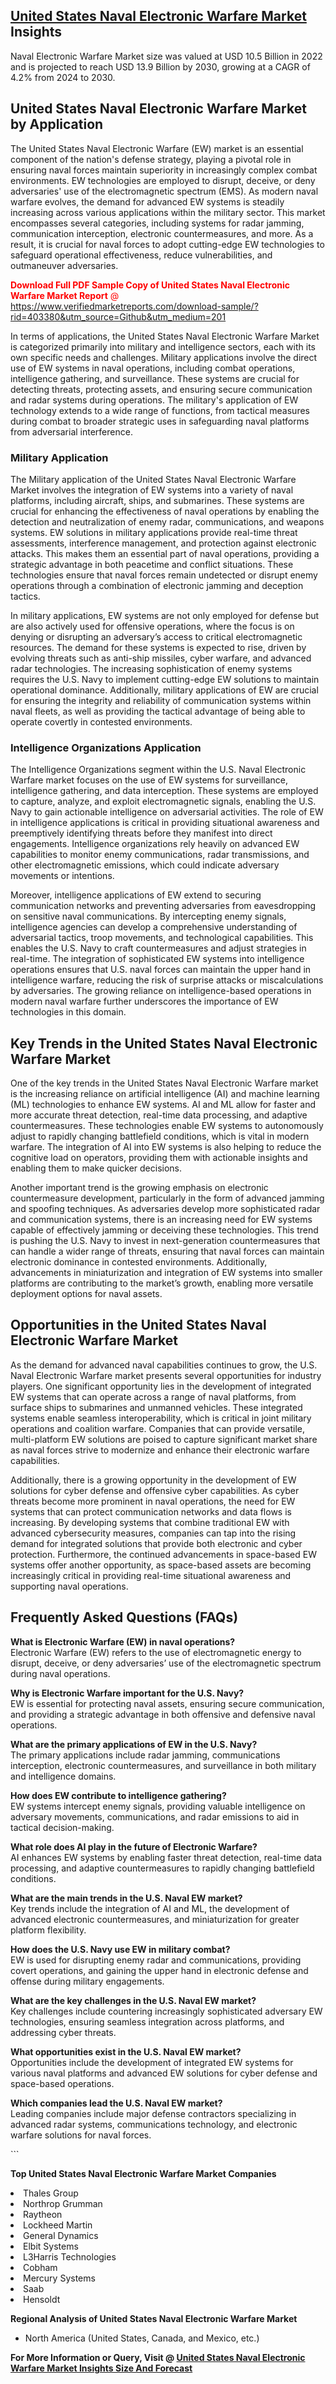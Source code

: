 <h2><a href="https://www.verifiedmarketreports.com/download-sample/?rid=403380&amp;utm_source=Github&amp;utm_medium=201" target="_blank">United States Naval Electronic Warfare Market</a> Insights</h2><p>Naval Electronic Warfare Market size was valued at USD 10.5 Billion in 2022 and is projected to reach USD 13.9 Billion by 2030, growing at a CAGR of 4.2% from 2024 to 2030.</p><p><h2>United States Naval Electronic Warfare Market by Application</h2><p>The United States Naval Electronic Warfare (EW) market is an essential component of the nation's defense strategy, playing a pivotal role in ensuring naval forces maintain superiority in increasingly complex combat environments. EW technologies are employed to disrupt, deceive, or deny adversaries' use of the electromagnetic spectrum (EMS). As modern naval warfare evolves, the demand for advanced EW systems is steadily increasing across various applications within the military sector. This market encompasses several categories, including systems for radar jamming, communication interception, electronic countermeasures, and more. As a result, it is crucial for naval forces to adopt cutting-edge EW technologies to safeguard operational effectiveness, reduce vulnerabilities, and outmaneuver adversaries. <p><span class=""><span style="color: #ff0000;"><strong>Download Full PDF Sample Copy of United States Naval Electronic Warfare Market Report</strong> @ </span><a href="https://www.verifiedmarketreports.com/download-sample/?rid=403380&amp;utm_source=Github&amp;utm_medium=201" target="_blank">https://www.verifiedmarketreports.com/download-sample/?rid=403380&amp;utm_source=Github&amp;utm_medium=201</a></span></p></p><p>In terms of applications, the United States Naval Electronic Warfare Market is categorized primarily into military and intelligence sectors, each with its own specific needs and challenges. Military applications involve the direct use of EW systems in naval operations, including combat operations, intelligence gathering, and surveillance. These systems are crucial for detecting threats, protecting assets, and ensuring secure communication and radar systems during operations. The military's application of EW technology extends to a wide range of functions, from tactical measures during combat to broader strategic uses in safeguarding naval platforms from adversarial interference.</p><h3>Military Application</h3><p>The Military application of the United States Naval Electronic Warfare Market involves the integration of EW systems into a variety of naval platforms, including aircraft, ships, and submarines. These systems are crucial for enhancing the effectiveness of naval operations by enabling the detection and neutralization of enemy radar, communications, and weapons systems. EW solutions in military applications provide real-time threat assessments, interference management, and protection against electronic attacks. This makes them an essential part of naval operations, providing a strategic advantage in both peacetime and conflict situations. These technologies ensure that naval forces remain undetected or disrupt enemy operations through a combination of electronic jamming and deception tactics.</p><p>In military applications, EW systems are not only employed for defense but are also actively used for offensive operations, where the focus is on denying or disrupting an adversary’s access to critical electromagnetic resources. The demand for these systems is expected to rise, driven by evolving threats such as anti-ship missiles, cyber warfare, and advanced radar technologies. The increasing sophistication of enemy systems requires the U.S. Navy to implement cutting-edge EW solutions to maintain operational dominance. Additionally, military applications of EW are crucial for ensuring the integrity and reliability of communication systems within naval fleets, as well as providing the tactical advantage of being able to operate covertly in contested environments.</p><h3>Intelligence Organizations Application</h3><p>The Intelligence Organizations segment within the U.S. Naval Electronic Warfare market focuses on the use of EW systems for surveillance, intelligence gathering, and data interception. These systems are employed to capture, analyze, and exploit electromagnetic signals, enabling the U.S. Navy to gain actionable intelligence on adversarial activities. The role of EW in intelligence applications is critical in providing situational awareness and preemptively identifying threats before they manifest into direct engagements. Intelligence organizations rely heavily on advanced EW capabilities to monitor enemy communications, radar transmissions, and other electromagnetic emissions, which could indicate adversary movements or intentions.</p><p>Moreover, intelligence applications of EW extend to securing communication networks and preventing adversaries from eavesdropping on sensitive naval communications. By intercepting enemy signals, intelligence agencies can develop a comprehensive understanding of adversarial tactics, troop movements, and technological capabilities. This enables the U.S. Navy to craft countermeasures and adjust strategies in real-time. The integration of sophisticated EW systems into intelligence operations ensures that U.S. naval forces can maintain the upper hand in intelligence warfare, reducing the risk of surprise attacks or miscalculations by adversaries. The growing reliance on intelligence-based operations in modern naval warfare further underscores the importance of EW technologies in this domain.</p><h2>Key Trends in the United States Naval Electronic Warfare Market</h2><p>One of the key trends in the United States Naval Electronic Warfare market is the increasing reliance on artificial intelligence (AI) and machine learning (ML) technologies to enhance EW systems. AI and ML allow for faster and more accurate threat detection, real-time data processing, and adaptive countermeasures. These technologies enable EW systems to autonomously adjust to rapidly changing battlefield conditions, which is vital in modern warfare. The integration of AI into EW systems is also helping to reduce the cognitive load on operators, providing them with actionable insights and enabling them to make quicker decisions.</p><p>Another important trend is the growing emphasis on electronic countermeasure development, particularly in the form of advanced jamming and spoofing techniques. As adversaries develop more sophisticated radar and communication systems, there is an increasing need for EW systems capable of effectively jamming or deceiving these technologies. This trend is pushing the U.S. Navy to invest in next-generation countermeasures that can handle a wider range of threats, ensuring that naval forces can maintain electronic dominance in contested environments. Additionally, advancements in miniaturization and integration of EW systems into smaller platforms are contributing to the market’s growth, enabling more versatile deployment options for naval assets.</p><h2>Opportunities in the United States Naval Electronic Warfare Market</h2><p>As the demand for advanced naval capabilities continues to grow, the U.S. Naval Electronic Warfare market presents several opportunities for industry players. One significant opportunity lies in the development of integrated EW systems that can operate across a range of naval platforms, from surface ships to submarines and unmanned vehicles. These integrated systems enable seamless interoperability, which is critical in joint military operations and coalition warfare. Companies that can provide versatile, multi-platform EW solutions are poised to capture significant market share as naval forces strive to modernize and enhance their electronic warfare capabilities.</p><p>Additionally, there is a growing opportunity in the development of EW solutions for cyber defense and offensive cyber capabilities. As cyber threats become more prominent in naval operations, the need for EW systems that can protect communication networks and data flows is increasing. By developing systems that combine traditional EW with advanced cybersecurity measures, companies can tap into the rising demand for integrated solutions that provide both electronic and cyber protection. Furthermore, the continued advancements in space-based EW systems offer another opportunity, as space-based assets are becoming increasingly critical in providing real-time situational awareness and supporting naval operations.</p><h2>Frequently Asked Questions (FAQs)</h2><p><strong>What is Electronic Warfare (EW) in naval operations?</strong><br>Electronic Warfare (EW) refers to the use of electromagnetic energy to disrupt, deceive, or deny adversaries’ use of the electromagnetic spectrum during naval operations.</p><p><strong>Why is Electronic Warfare important for the U.S. Navy?</strong><br>EW is essential for protecting naval assets, ensuring secure communication, and providing a strategic advantage in both offensive and defensive naval operations.</p><p><strong>What are the primary applications of EW in the U.S. Navy?</strong><br>The primary applications include radar jamming, communications interception, electronic countermeasures, and surveillance in both military and intelligence domains.</p><p><strong>How does EW contribute to intelligence gathering?</strong><br>EW systems intercept enemy signals, providing valuable intelligence on adversary movements, communications, and radar emissions to aid in tactical decision-making.</p><p><strong>What role does AI play in the future of Electronic Warfare?</strong><br>AI enhances EW systems by enabling faster threat detection, real-time data processing, and adaptive countermeasures to rapidly changing battlefield conditions.</p><p><strong>What are the main trends in the U.S. Naval EW market?</strong><br>Key trends include the integration of AI and ML, the development of advanced electronic countermeasures, and miniaturization for greater platform flexibility.</p><p><strong>How does the U.S. Navy use EW in military combat?</strong><br>EW is used for disrupting enemy radar and communications, providing covert operations, and gaining the upper hand in electronic defense and offense during military engagements.</p><p><strong>What are the key challenges in the U.S. Naval EW market?</strong><br>Key challenges include countering increasingly sophisticated adversary EW technologies, ensuring seamless integration across platforms, and addressing cyber threats.</p><p><strong>What opportunities exist in the U.S. Naval EW market?</strong><br>Opportunities include the development of integrated EW systems for various naval platforms and advanced EW solutions for cyber defense and space-based operations.</p><p><strong>Which companies lead the U.S. Naval EW market?</strong><br>Leading companies include major defense contractors specializing in advanced radar systems, communications technology, and electronic warfare solutions for naval forces.</p>```</p><p><strong>Top United States Naval Electronic Warfare Market Companies</strong></p><div data-test-id=""><p><li>Thales Group</li><li> Northrop Grumman</li><li> Raytheon</li><li> Lockheed Martin</li><li> General Dynamics</li><li> Elbit Systems</li><li> L3Harris Technologies</li><li> Cobham</li><li> Mercury Systems</li><li> Saab</li><li> Hensoldt</li></p><div><strong>Regional Analysis of&nbsp;United States Naval Electronic Warfare Market</strong></div><ul><li dir="ltr"><p dir="ltr">North America&nbsp;(United States, Canada, and Mexico, etc.)</p></li></ul><p><strong>For More Information or Query, Visit @&nbsp;</strong><strong><a href="https://www.verifiedmarketreports.com/product/naval-electronic-warfare-market/?utm_source=Github&amp;utm_medium=201" target="_blank">United States Naval Electronic Warfare Market Insights Size And Forecast</a></strong></p></div>
